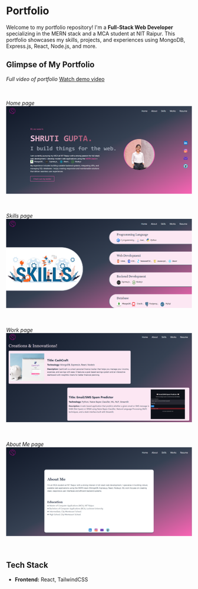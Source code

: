 # Portfolio

Welcome to my portfolio repository! I'm a **Full-Stack Web Developer** specializing in the MERN stack and a MCA student at NIT Raipur. This portfolio showcases my skills, projects, and experiences using MongoDB, Express.js, React, Node.js, and more.

## Glimpse of My Portfolio

*Full video of portfolio*
[Watch demo video](./src/assets/video.mp4)<br><br><br>

*Home page*
![Home page](./src/assets/1.png)<br><br><br>

*Skills page*
![Skills page](./src/assets/2.png)<br><br><br>

*Work page*
![Work page](./src/assets/3.png)<br><br><br>

*About Me page*
![About Me page](./src/assets/4.png)<br><br><br>

## Tech Stack

- **Frontend:** React, TailwindCSS



